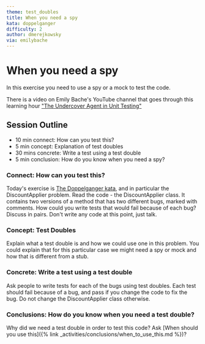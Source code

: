 ```yaml
---
theme: test_doubles
title: When you need a spy
kata: doppelganger
difficulty: 2
author: dmerejkowsky
via: emilybache
---
```


# When you need a spy

In this exercise you need to use a spy or a mock to test the code.

There is a video on Emily Bache's YouTube channel that goes through this learning hour ["The Undercover Agent in Unit Testing"](https://youtu.be/OuRtBe07T9A)

## Session Outline

* 10 min connect: How can you test this?
* 5 min concept: Explanation of test doubles
* 30 mins concrete: Write a test using a test double
* 5 min conclusion: How do you know when you need a spy?

### Connect: How can you test this?

Today's exercise is [The Doppelganger kata](https://github.com/dmerejkowsky/kata-doppelganger), and in particular the DiscountApplier problem. Read the code - the DiscountApplier class. It contains two versions of a method that has two different bugs, marked with comments. How could you write tests that would fail because of each bug? Discuss in pairs. Don't write any code at this point, just talk.

### Concept: Test Doubles

Explain what a test double is and how we could use one in this problem. You could explain that for this particular case we might need a spy or mock and how that is different from a stub.

### Concrete: Write a test using a test double

Ask people to write tests for each of the bugs using test doubles. Each test should fail because of a bug, and pass if you change the code to fix the bug. Do not change the DiscountApplier class otherwise.

### Conclusions: How do you know when you need a test double?

Why did we need a test double in order to test this code? Ask [When should you use this]({% link _activities/conclusions/when_to_use_this.md %})?
